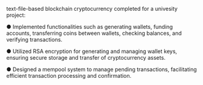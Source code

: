 text-file-based blockchain cryptocurrency completed for a univesity project:

● Implemented functionalities such as generating wallets, funding accounts, transferring coins between wallets, checking balances, and verifying transactions.

● Utilized RSA encryption for generating and managing wallet keys, ensuring secure storage and transfer of cryptocurrency assets.

● Designed a mempool system to manage pending transactions, facilitating efficient transaction processing and confirmation.
